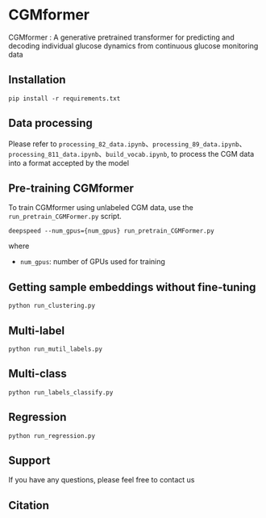 # CGMformer

CGMformer : A generative pretrained transformer for predicting and decoding individual glucose dynamics from continuous glucose monitoring data 


## Installation

```
pip install -r requirements.txt
```



## Data processing

Please refer to `processing_82_data.ipynb`、`processing_89_data.ipynb`、`processing_811_data.ipynb`、`build_vocab.ipynb`, to process the CGM data into a format accepted by the model



## Pre-training CGMformer

To train CGMformer using unlabeled CGM data, use the `run_pretrain_CGMFormer.py` script.

```
deepspeed --num_gpus={num_gpus} run_pretrain_CGMFormer.py
```

where
- `num_gpus`: number of GPUs used for training



## Getting sample embeddings without fine-tuning

```
python run_clustering.py
```



## Multi-label

```
python run_mutil_labels.py
```



## Multi-class
```
python run_labels_classify.py
```



## Regression
```
python run_regression.py
```



## Support

If you have any questions, please feel free to contact us  



## Citation
